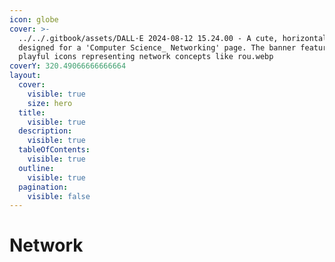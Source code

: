 ```yaml
---
icon: globe
cover: >-
  ../../.gitbook/assets/DALL·E 2024-08-12 15.24.00 - A cute, horizontal banner
  designed for a 'Computer Science_ Networking' page. The banner features
  playful icons representing network concepts like rou.webp
coverY: 320.49066666666664
layout:
  cover:
    visible: true
    size: hero
  title:
    visible: true
  description:
    visible: true
  tableOfContents:
    visible: true
  outline:
    visible: true
  pagination:
    visible: false
---
```


# Network

